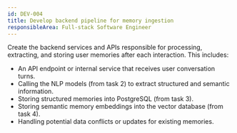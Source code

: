 ```yaml
---
id: DEV-004
title: Develop backend pipeline for memory ingestion
responsibleArea: Full-stack Software Engineer
---
```

Create the backend services and APIs responsible for processing, extracting, and storing user memories after each interaction. This includes:
- An API endpoint or internal service that receives user conversation turns.
- Calling the NLP models (from task 2) to extract structured and semantic information.
- Storing structured memories into PostgreSQL (from task 3).
- Storing semantic memory embeddings into the vector database (from task 4).
- Handling potential data conflicts or updates for existing memories.